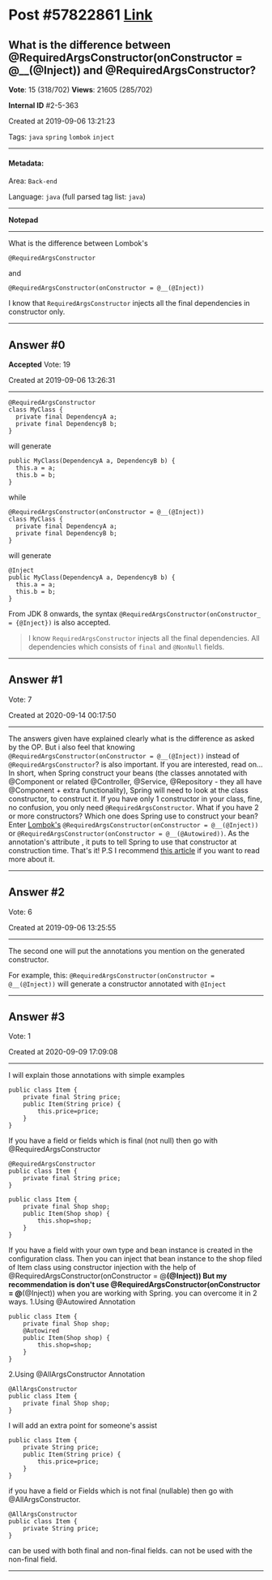 
# Post \#57822861 [Link](https://stackoverflow.com/questions/57822861/)

## What is the difference between @RequiredArgsConstructor(onConstructor = @__(@Inject)) and @RequiredArgsConstructor?

**Vote**: 15 (318/702) **Views**: 21605 (285/702) 

**Internal ID** \#2-5-363

Created at 2019-09-06 13:21:23

Tags: `java` `spring` `lombok` `inject`

----------

#### Metadata:

Area: `Back-end`

Language: `java` (full parsed tag list: `java`)

----------

**Notepad**


----------

What is the difference between Lombok's 

```
@RequiredArgsConstructor
```


and 

```
@RequiredArgsConstructor(onConstructor = @__(@Inject))
```


I know that `RequiredArgsConstructor` injects all the final dependencies in constructor only.


----------
        
## Answer \#0

**Accepted** Vote: 19

Created at 2019-09-06 13:26:31

------------

```
@RequiredArgsConstructor
class MyClass {
  private final DependencyA a;
  private final DependencyB b;
}
```

will generate
```
public MyClass(DependencyA a, DependencyB b) {
  this.a = a;
  this.b = b;
}
```

while
```
@RequiredArgsConstructor(onConstructor = @__(@Inject))
class MyClass {
  private final DependencyA a;
  private final DependencyB b;
}
```

will generate
```
@Inject
public MyClass(DependencyA a, DependencyB b) {
  this.a = a;
  this.b = b;
}
```

From JDK 8 onwards, the syntax `@RequiredArgsConstructor(onConstructor_ = {@Inject})` is also accepted.
> I know `RequiredArgsConstructor` injects all the final dependencies.
All  dependencies which consists of `final` and `@NonNull` fields.


------------
    
    
## Answer \#1

 Vote: 7

Created at 2020-09-14 00:17:50

------------

The answers given have explained clearly what is the difference as asked by the OP. But i also feel that knowing  `@RequiredArgsConstructor(onConstructor = @__(@Inject))` instead of `@RequiredArgsConstructor`? is also important. If you are interested, read on...
In short, when Spring construct your beans (the classes annotated with @Component or related @Controller, @Service, @Repository - they all have @Component + extra functionality), Spring will need to look at the class constructor, to construct it. If you have only 1 constructor in your class, fine, no confusion, you only need `@RequiredArgsConstructor`.
What if you have 2 or more constructors? Which one does Spring use to construct your bean? Enter [Lombok's](https://projectlombok.org/features/constructor) `@RequiredArgsConstructor(onConstructor = @__(@Inject))` or  `@RequiredArgsConstructor(onConstructor = @__(@Autowired))`. As the annotation's attribute , it puts     to tell Spring to use that constructor at construction time.
That's it!
P.S I recommend [this article](https://www.baeldung.com/spring-injection-lombok) if you want to read more about it.


------------
    
    
## Answer \#2

 Vote: 6

Created at 2019-09-06 13:25:55

------------

The second one will put the annotations you mention on the generated constructor.

For example, this: `@RequiredArgsConstructor(onConstructor = @__(@Inject))`
will generate a constructor annotated with `@Inject`


------------
    
    
## Answer \#3

 Vote: 1

Created at 2020-09-09 17:09:08

------------

I will explain those annotations with simple examples


```
public class Item {
    private final String price;
    public Item(String price) {
        this.price=price;
    }
}
```

If you have a field or fields which is final (not null) then go with @RequiredArgsConstructor

```
@RequiredArgsConstructor
public class Item {
    private final String price;
}
```



```
public class Item {
    private final Shop shop;
    public Item(Shop shop) {
        this.shop=shop;
    }
}
```

If you have a field with your own type and bean instance is created in the configuration class. Then you can inject that bean instance to the shop filed of Item class using constructor injection with the help of  @RequiredArgsConstructor(onConstructor = @__(@Inject))
But my recommendation is don't use  @RequiredArgsConstructor(onConstructor = @__(@Inject))
when you are working with Spring. you can overcome it in 2 ways.
1.Using @Autowired Annotation
```
public class Item {
    private final Shop shop;
    @Autowired
    public Item(Shop shop) {
        this.shop=shop;
    }
}
```

2.Using @AllArgsConstructor Annotation
```
@AllArgsConstructor
public class Item {
    private final Shop shop;
}
```

I will add an extra point for someone's assist


```
public class Item {
    private String price;
    public Item(String price) {
        this.price=price;
    }
}
```

if you have a field or Fields which is not final (nullable) then go with @AllArgsConstructor.

```
@AllArgsConstructor
public class Item {
    private String price;
}
```


 can be used with both final and non-final fields.
 can not be used with the non-final field.


------------
    
    